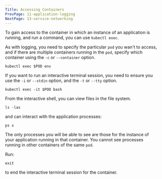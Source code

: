 ```yaml
---
Title: Accessing Containers
PrevPage: 11-application-logging
NextPage: 13-service-networking
---
```


To gain access to the container in which an instance of an application is running, and run a command, you can use `kubectl exec`.

As with logging, you need to specify the particular `pod` you wan't to access, and if there are multiple containers running in the `pod`, specify which container using the `-c` or `--container` option.

```execute
kubectl exec $POD env
```

If you want to run an interactive terminal session, you need to ensure you use the `-i` or `--stdin` option, and the `-t` or `--tty` option.

```execute
kubectl exec -it $POD bash
```

From the interactive shell, you can view files in the file system.

```execute
ls -las
```

and can interact with the application processes:

```execute
ps x
```

The only processes you will be able to see are those for the instance of your application running in that container. You cannot see processes running in other containers of the same `pod`.

Run:

```execute
exit
```

to end the interactive terminal session for the container.
